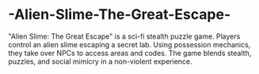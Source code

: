 # -Alien-Slime-The-Great-Escape-
"Alien Slime: The Great Escape" is a sci-fi stealth puzzle game. Players control an alien slime escaping a secret lab. Using possession mechanics, they take over NPCs to access areas and codes. The game blends stealth, puzzles, and social mimicry in a non-violent experience.

